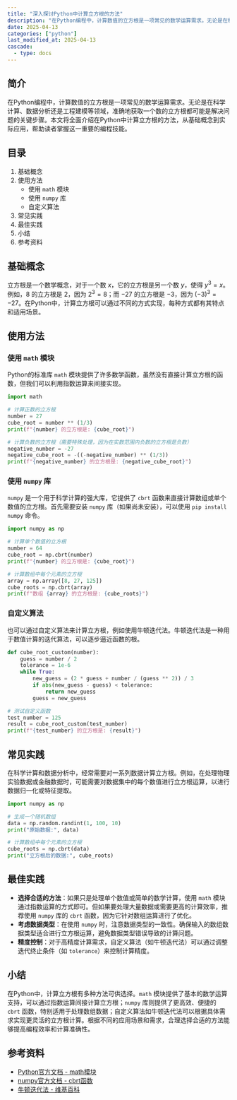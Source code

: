 ```yaml
---
title: "深入探讨Python中计算立方根的方法"
description: "在Python编程中，计算数值的立方根是一项常见的数学运算需求。无论是在科学计算、数据分析还是工程建模等领域，准确地获取一个数的立方根都可能是解决问题的关键步骤。本文将全面介绍在Python中计算立方根的方法，从基础概念到实际应用，帮助读者掌握这一重要的编程技能。"
date: 2025-04-13
categories: ["python"]
last_modified_at: 2025-04-13
cascade:
  - type: docs
---
```



## 简介
在Python编程中，计算数值的立方根是一项常见的数学运算需求。无论是在科学计算、数据分析还是工程建模等领域，准确地获取一个数的立方根都可能是解决问题的关键步骤。本文将全面介绍在Python中计算立方根的方法，从基础概念到实际应用，帮助读者掌握这一重要的编程技能。

<!-- more -->
## 目录
1. 基础概念
2. 使用方法
    - 使用 `math` 模块
    - 使用 `numpy` 库
    - 自定义算法
3. 常见实践
4. 最佳实践
5. 小结
6. 参考资料

## 基础概念
立方根是一个数学概念，对于一个数 $x$，它的立方根是另一个数 $y$，使得 $y^3 = x$。例如，$8$ 的立方根是 $2$，因为 $2^3 = 8$；而 $-27$ 的立方根是 $-3$，因为 $(-3)^3 = -27$。在Python中，计算立方根可以通过不同的方式实现，每种方式都有其特点和适用场景。

## 使用方法
### 使用 `math` 模块
Python的标准库 `math` 模块提供了许多数学函数，虽然没有直接计算立方根的函数，但我们可以利用指数运算来间接实现。

```python
import math

# 计算正数的立方根
number = 27
cube_root = number ** (1/3)
print(f"{number} 的立方根是: {cube_root}")

# 计算负数的立方根（需要特殊处理，因为在实数范围内负数的立方根是负数）
negative_number = -27
negative_cube_root = -((-negative_number) ** (1/3))
print(f"{negative_number} 的立方根是: {negative_cube_root}")
```

### 使用 `numpy` 库
`numpy` 是一个用于科学计算的强大库，它提供了 `cbrt` 函数来直接计算数组或单个数值的立方根。首先需要安装 `numpy` 库（如果尚未安装），可以使用 `pip install numpy` 命令。

```python
import numpy as np

# 计算单个数值的立方根
number = 64
cube_root = np.cbrt(number)
print(f"{number} 的立方根是: {cube_root}")

# 计算数组中每个元素的立方根
array = np.array([8, 27, 125])
cube_roots = np.cbrt(array)
print(f"数组 {array} 的立方根是: {cube_roots}")
```

### 自定义算法
也可以通过自定义算法来计算立方根，例如使用牛顿迭代法。牛顿迭代法是一种用于数值计算的迭代算法，可以逐步逼近函数的根。

```python
def cube_root_custom(number):
    guess = number / 2
    tolerance = 1e-6
    while True:
        new_guess = (2 * guess + number / (guess ** 2)) / 3
        if abs(new_guess - guess) < tolerance:
            return new_guess
        guess = new_guess

# 测试自定义函数
test_number = 125
result = cube_root_custom(test_number)
print(f"{test_number} 的立方根是: {result}")
```

## 常见实践
在科学计算和数据分析中，经常需要对一系列数据计算立方根。例如，在处理物理实验数据或金融数据时，可能需要对数据集中的每个数值进行立方根运算，以进行数据归一化或特征提取。

```python
import numpy as np

# 生成一个随机数组
data = np.random.randint(1, 100, 10)
print("原始数据:", data)

# 计算数组中每个元素的立方根
cube_roots = np.cbrt(data)
print("立方根后的数据:", cube_roots)
```

## 最佳实践
- **选择合适的方法**：如果只是处理单个数值或简单的数学计算，使用 `math` 模块通过指数运算的方式即可。但如果要处理大量数据或需要更高的计算效率，推荐使用 `numpy` 库的 `cbrt` 函数，因为它针对数组运算进行了优化。
- **考虑数据类型**：在使用 `numpy` 时，注意数据类型的一致性。确保输入的数组数据类型适合进行立方根运算，避免数据类型错误导致的计算问题。
- **精度控制**：对于高精度计算需求，自定义算法（如牛顿迭代法）可以通过调整迭代终止条件（如 `tolerance`）来控制计算精度。

## 小结
在Python中，计算立方根有多种方法可供选择。`math` 模块提供了基本的数学运算支持，可以通过指数运算间接计算立方根；`numpy` 库则提供了更高效、便捷的 `cbrt` 函数，特别适用于处理数组数据；自定义算法如牛顿迭代法可以根据具体需求实现更灵活的立方根计算。根据不同的应用场景和需求，合理选择合适的方法能够提高编程效率和计算准确性。

## 参考资料
- [Python官方文档 - math模块](https://docs.python.org/3/library/math.html)
- [numpy官方文档 - cbrt函数](https://numpy.org/doc/stable/reference/generated/numpy.cbrt.html)
- [牛顿迭代法 - 维基百科](https://zh.wikipedia.org/wiki/%E7%89%9B%E9%A1%BF%E8%BF%AD%E4%BB%A3%E6%B3%95)